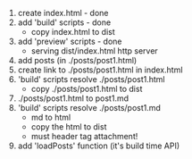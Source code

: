 1. create index.html - done
2. add 'build' scripts - done
   - copy index.html to dist
3. add 'preview' scripts - done
   - serving dist/index.html http server
4. add posts (in ./posts/post1.html)
5. create link to ./posts/post1.html in index.html
6. 'build' scripts resolve ./posts/post1.html
   - copy ./posts/post1.html to dist
7. ./posts/post1.html to post1.md
8. 'build' scripts resolve ./posts/post1.md
   - md to html
   - copy the html to dist
   - must header tag attachment!
9. add 'loadPosts' function (it's build time API)

